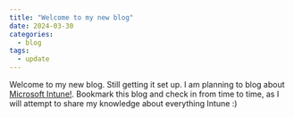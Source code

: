 ```yaml
---
title: "Welcome to my new blog"
date: 2024-03-30
categories:
  - blog
tags:
  - update
---
```


Welcome to my new blog. Still getting it set up. I am planning to blog about [Microsoft Intune!](https://learn.microsoft.com/en-us/mem/intune/fundamentals/what-is-intune). Bookmark this blog and check in from time to time, as I will attempt to share my knowledge about everything Intune :)
